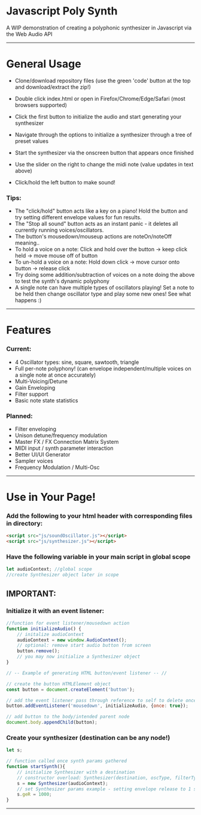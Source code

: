 # Javascript Poly Synth
A WIP demonstration of creating a polyphonic synthesizer in Javascript via the Web Audio API

-----------------------
# General Usage

* Clone/download repository files (use the green 'code' button at the top and download/extract the zip!)

* Double click index.html or open in Firefox/Chrome/Edge/Safari (most browsers supported)
* Click the first button to initialize the audio and start generating your synthesizer
* Navigate through the options to initialize a synthesizer through a tree of preset values
* Start the synthesizer via the onscreen button that appears once finished 
* Use the slider on the right to change the midi note (value updates in text above)
* Click/hold the left button to make sound!

### Tips:
* The "click/hold" button acts like a key on a piano! Hold the button and try setting different envelope values for fun results.
* The "Stop all sound" button acts as an instant panic - it deletes all currently running voices/oscillators.
* The button's mousedown/mouseup actions are noteOn/noteOff meaning..
* To hold a voice on a note: Click and hold over the button -> keep click held -> move mouse off of button
* To un-hold a voice on a note: Hold down click -> move cursor onto button -> release click
* Try doing some addition/subtraction of voices on a note doing the above to test the synth's dynamic polyphony
* A single note can have multiple types of oscillators playing! Set a note to be held then change oscillator type and play some new ones! See what happens :)

-----------------------

# Features

### Current:
* 4 Oscillator types: sine, square, sawtooth, triangle
* Full per-note polyphony! (can envelope independent/multiple voices on a single note at once accurately)
* Multi-Voicing/Detune
* Gain Enveloping
* Filter support
* Basic note state statistics

### Planned:
* Filter enveloping
* Unison detune/frequency modulation
* Master FX / FX Connection Matrix System
* MIDI input / synth parameter interaction
* Better UI/UI Generator
* Sampler voices
* Frequency Modulation / Multi-Osc

-----------------------

# Use in Your Page!

### Add the following to your html header with corresponding files in directory:
```html
<script src="js/soundOscillator.js"></script>
<script src="js/synthesizer.js"></script>
```

### Have the following variable in your main script in global scope
```js
let audioContext; //global scope
//create Synthesizer object later in scope
```

## IMPORTANT:
### Initialize it with an event listener:
```js
//function for event listener/mousedown action
function initializeAudio() {
    // initalize audioContext
    audioContext = new window.AudioContext();
    // optional: remove start audio button from screen
    button.remove();
    // you may now initialize a Synthesizer object
}

// -- Example of generating HTML button/event listener -- //

// create the button HTMLElement object
const button = document.createElement('button');

// add the event listener pass through reference to self to delete once done
button.addEventListener('mousedown', initializeAudio, {once: true});

// add button to the body/intended parent node
document.body.appendChild(button);
```

### Create your synthesizer (destination can be any node!)
```js
let s;

// function called once synth params gathered
function startSynth(){
    // initialize Synthesizer with a destination
    // constructor overload: Synthesizer(destination, oscType, filterType)
    s = new Synthesizer(audioContext);
    // set Synthesizer params example - setting envelope release to 1 second
    s.geR = 1000;
}
```
-----------------------

